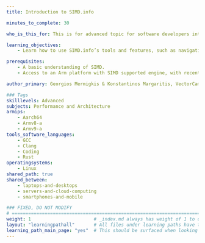 ```yaml
---
title: Introduction to SIMD.info

minutes_to_complete: 30

who_is_this_for: This is for advanced topic for software developers interested in porting SIMD code across Arm platforms.

learning_objectives: 
    - Learn how to use SIMD.info’s tools and features, such as navigation, search, and comparison, to simplify the process of finding equivalent SIMD intrinsics between architectures and improving code portability.

prerequisites:
    - A basic understanding of SIMD.
    - Access to an Arm platform with SIMD supported engine, with recent versions of a C compiler (Clang or GCC) installed.

author_primary: Georgios Mermigkis & Konstantinos Margaritis, VectorCamp

### Tags
skilllevels: Advanced
subjects: Performance and Architecture
armips:
    - Aarch64
    - Armv8-a
    - Armv9-a
tools_software_languages:
    - GCC
    - Clang
    - Coding
    - Rust
operatingsystems:
    - Linux
shared_path: true
shared_between:
    - laptops-and-desktops
    - servers-and-cloud-computing
    - smartphones-and-mobile

### FIXED, DO NOT MODIFY
# ================================================================================
weight: 1                       # _index.md always has weight of 1 to order correctly
layout: "learningpathall"       # All files under learning paths have this same wrapper
learning_path_main_page: "yes"  # This should be surfaced when looking for related content. Only set for _index.md of learning path content.
---
```

